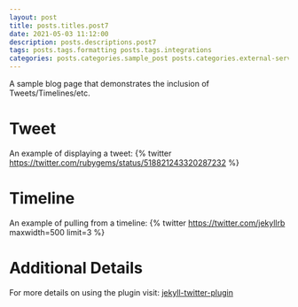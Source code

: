 ```yaml
---
layout: post
title: posts.titles.post7
date: 2021-05-03 11:12:00
description: posts.descriptions.post7
tags: posts.tags.formatting posts.tags.integrations
categories: posts.categories.sample_post posts.categories.external-service
---
```

A sample blog page that demonstrates the inclusion of Tweets/Timelines/etc.

# Tweet
An example of displaying a tweet:
{% twitter https://twitter.com/rubygems/status/518821243320287232 %}

# Timeline
An example of pulling from a timeline:
{% twitter https://twitter.com/jekyllrb maxwidth=500 limit=3 %}

# Additional Details
For more details on using the plugin visit: [jekyll-twitter-plugin](https://github.com/rob-murray/jekyll-twitter-plugin)

